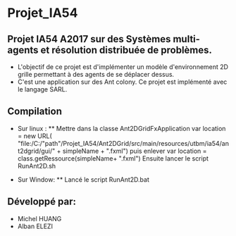 # Projet_IA54

## Projet IA54 A2017 sur des Systèmes multi-agents et résolution distribuée de problèmes.
* L'objectif de ce projet est d'implémenter un modèle d'environnement 2D grille permettant à des agents de se déplacer dessus. 
* C'est une application sur des Ant colony.
Ce projet est implémenté avec le langage SARL.

## Compilation
* Sur linux :
** Mettre dans la classe Ant2DGridFxApplication var location = new URL(
			"file:/C:/"path"/Projet_IA54/Ant2DGrid/src/main/resources/utbm/ia54/ant2dgrid/gui/" +
				simpleName + ".fxml")
puis enlever var location = class.getRessource(simpleName+ ".fxml")
Ensuite lancer le script RunAnt2D.sh

* Sur Window:
** Lancé le script RunAnt2D.bat

## Développé par:
* Michel HUANG
* Alban ELEZI